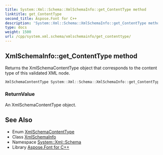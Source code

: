 ```yaml
---
title: System::Xml::Schema::XmlSchemaInfo::get_ContentType method
linktitle: get_ContentType
second_title: Aspose.Font for C++
description: 'System::Xml::Schema::XmlSchemaInfo::get_ContentType method. Returns the XmlSchemaContentType object that corresponds to the content type of this validated XML node in C++.'
type: docs
weight: 1500
url: /cpp/system.xml.schema/xmlschemainfo/get_contenttype/
---
```

## XmlSchemaInfo::get_ContentType method


Returns the XmlSchemaContentType object that corresponds to the content type of this validated XML node.

```cpp
XmlSchemaContentType System::Xml::Schema::XmlSchemaInfo::get_ContentType()
```


### ReturnValue

An XmlSchemaContentType object.

## See Also

* Enum [XmlSchemaContentType](../../xmlschemacontenttype/)
* Class [XmlSchemaInfo](../)
* Namespace [System::Xml::Schema](../../)
* Library [Aspose.Font for C++](../../../)

